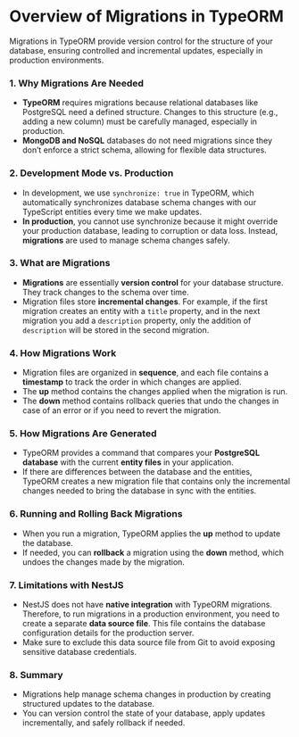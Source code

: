# Overview of Migrations in TypeORM

Migrations in TypeORM provide version control for the structure of your database, ensuring controlled and incremental updates, especially in production environments.

### 1. Why Migrations Are Needed

- **TypeORM** requires migrations because relational databases like PostgreSQL need a defined structure. Changes to this structure (e.g., adding a new column) must be carefully managed, especially in production.
- **MongoDB and NoSQL** databases do not need migrations since they don’t enforce a strict schema, allowing for flexible data structures.

### 2. Development Mode vs. Production

- In development, we use `synchronize: true` in TypeORM, which automatically synchronizes database schema changes with our TypeScript entities every time we make updates.
- **In production**, you cannot use synchronize because it might override your production database, leading to corruption or data loss. Instead, **migrations** are used to manage schema changes safely.

### 3. What are Migrations

- **Migrations** are essentially **version control** for your database structure. They track changes to the schema over time.
- Migration files store **incremental changes**. For example, if the first migration creates an entity with a `title` property, and in the next migration you add a `description` property, only the addition of `description` will be stored in the second migration.

### 4. How Migrations Work

- Migration files are organized in **sequence**, and each file contains a **timestamp** to track the order in which changes are applied.
- The **up** method contains the changes applied when the migration is run.
- The **down** method contains rollback queries that undo the changes in case of an error or if you need to revert the migration.

### 5. How Migrations Are Generated

- TypeORM provides a command that compares your **PostgreSQL database** with the current **entity files** in your application.
- If there are differences between the database and the entities, TypeORM creates a new migration file that contains only the incremental changes needed to bring the database in sync with the entities.

### 6. Running and Rolling Back Migrations

- When you run a migration, TypeORM applies the **up** method to update the database.
- If needed, you can **rollback** a migration using the **down** method, which undoes the changes made by the migration.

### 7. Limitations with NestJS

- NestJS does not have **native integration** with TypeORM migrations. Therefore, to run migrations in a production environment, you need to create a separate **data source file**. This file contains the database configuration details for the production server.
- Make sure to exclude this data source file from Git to avoid exposing sensitive database credentials.

### 8. Summary

- Migrations help manage schema changes in production by creating structured updates to the database.
- You can version control the state of your database, apply updates incrementally, and safely rollback if needed.
